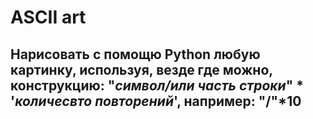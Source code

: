 # ASCII art
## Нарисовать с помощю Python любую картинку, используя, везде где можно, конструкцию:  "_символ/или часть строки_" * '_количесвто повторений_', например: "/"*10 
